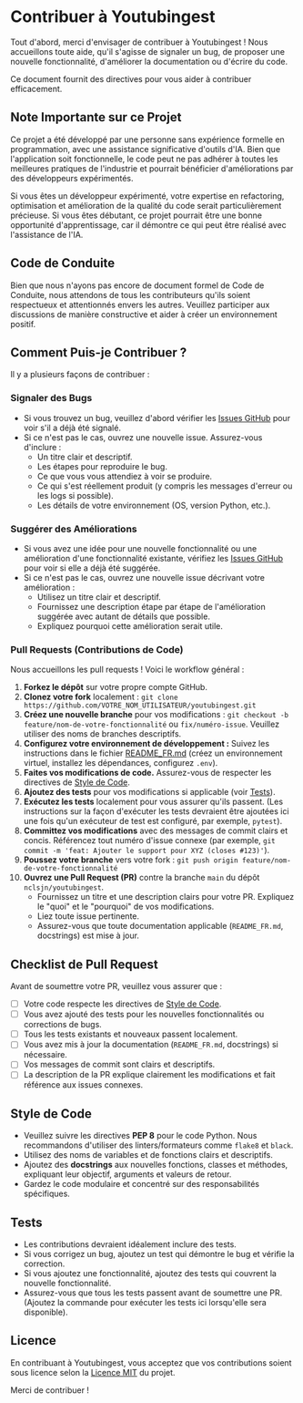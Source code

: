 # Contribuer à Youtubingest

Tout d'abord, merci d'envisager de contribuer à Youtubingest ! Nous accueillons toute aide, qu'il s'agisse de signaler un bug, de proposer une nouvelle fonctionnalité, d'améliorer la documentation ou d'écrire du code.

Ce document fournit des directives pour vous aider à contribuer efficacement.

## Note Importante sur ce Projet

Ce projet a été développé par une personne sans expérience formelle en programmation, avec une assistance significative d'outils d'IA. Bien que l'application soit fonctionnelle, le code peut ne pas adhérer à toutes les meilleures pratiques de l'industrie et pourrait bénéficier d'améliorations par des développeurs expérimentés.

Si vous êtes un développeur expérimenté, votre expertise en refactoring, optimisation et amélioration de la qualité du code serait particulièrement précieuse. Si vous êtes débutant, ce projet pourrait être une bonne opportunité d'apprentissage, car il démontre ce qui peut être réalisé avec l'assistance de l'IA.

## Code de Conduite

Bien que nous n'ayons pas encore de document formel de Code de Conduite, nous attendons de tous les contributeurs qu'ils soient respectueux et attentionnés envers les autres. Veuillez participer aux discussions de manière constructive et aider à créer un environnement positif.

## Comment Puis-je Contribuer ?

Il y a plusieurs façons de contribuer :

### Signaler des Bugs

* Si vous trouvez un bug, veuillez d'abord vérifier les [Issues GitHub](https://github.com/nclsjn/youtubingest/issues) pour voir s'il a déjà été signalé.
* Si ce n'est pas le cas, ouvrez une nouvelle issue. Assurez-vous d'inclure :
    * Un titre clair et descriptif.
    * Les étapes pour reproduire le bug.
    * Ce que vous vous attendiez à voir se produire.
    * Ce qui s'est réellement produit (y compris les messages d'erreur ou les logs si possible).
    * Les détails de votre environnement (OS, version Python, etc.).

### Suggérer des Améliorations

* Si vous avez une idée pour une nouvelle fonctionnalité ou une amélioration d'une fonctionnalité existante, vérifiez les [Issues GitHub](https://github.com/nclsjn/youtubingest/issues) pour voir si elle a déjà été suggérée.
* Si ce n'est pas le cas, ouvrez une nouvelle issue décrivant votre amélioration :
    * Utilisez un titre clair et descriptif.
    * Fournissez une description étape par étape de l'amélioration suggérée avec autant de détails que possible.
    * Expliquez pourquoi cette amélioration serait utile.

### Pull Requests (Contributions de Code)

Nous accueillons les pull requests ! Voici le workflow général :

1.  **Forkez le dépôt** sur votre propre compte GitHub.
2.  **Clonez votre fork** localement : `git clone https://github.com/VOTRE_NOM_UTILISATEUR/youtubingest.git`
3.  **Créez une nouvelle branche** pour vos modifications : `git checkout -b feature/nom-de-votre-fonctionnalité` ou `fix/numéro-issue`. Veuillez utiliser des noms de branches descriptifs.
4.  **Configurez votre environnement de développement :** Suivez les instructions dans le fichier [README_FR.md](README_FR.md#installation) (créez un environnement virtuel, installez les dépendances, configurez `.env`).
5.  **Faites vos modifications de code.** Assurez-vous de respecter les directives de [Style de Code](#style-de-code).
6.  **Ajoutez des tests** pour vos modifications si applicable (voir [Tests](#tests)).
7.  **Exécutez les tests** localement pour vous assurer qu'ils passent. (Les instructions sur la façon d'exécuter les tests devraient être ajoutées ici une fois qu'un exécuteur de test est configuré, par exemple, `pytest`).
8.  **Committez vos modifications** avec des messages de commit clairs et concis. Référencez tout numéro d'issue connexe (par exemple, `git commit -m 'feat: Ajouter le support pour XYZ (closes #123)'`).
9.  **Poussez votre branche** vers votre fork : `git push origin feature/nom-de-votre-fonctionnalité`
10. **Ouvrez une Pull Request (PR)** contre la branche `main` du dépôt `nclsjn/youtubingest`.
    * Fournissez un titre et une description clairs pour votre PR. Expliquez le "quoi" et le "pourquoi" de vos modifications.
    * Liez toute issue pertinente.
    * Assurez-vous que toute documentation applicable (`README_FR.md`, docstrings) est mise à jour.

## Checklist de Pull Request

Avant de soumettre votre PR, veuillez vous assurer que :

* [ ] Votre code respecte les directives de [Style de Code](#style-de-code).
* [ ] Vous avez ajouté des tests pour les nouvelles fonctionnalités ou corrections de bugs.
* [ ] Tous les tests existants et nouveaux passent localement.
* [ ] Vous avez mis à jour la documentation (`README_FR.md`, docstrings) si nécessaire.
* [ ] Vos messages de commit sont clairs et descriptifs.
* [ ] La description de la PR explique clairement les modifications et fait référence aux issues connexes.

## Style de Code

* Veuillez suivre les directives **PEP 8** pour le code Python. Nous recommandons d'utiliser des linters/formateurs comme `flake8` et `black`.
* Utilisez des noms de variables et de fonctions clairs et descriptifs.
* Ajoutez des **docstrings** aux nouvelles fonctions, classes et méthodes, expliquant leur objectif, arguments et valeurs de retour.
* Gardez le code modulaire et concentré sur des responsabilités spécifiques.

## Tests

* Les contributions devraient idéalement inclure des tests.
* Si vous corrigez un bug, ajoutez un test qui démontre le bug et vérifie la correction.
* Si vous ajoutez une fonctionnalité, ajoutez des tests qui couvrent la nouvelle fonctionnalité.
* Assurez-vous que tous les tests passent avant de soumettre une PR. (Ajoutez la commande pour exécuter les tests ici lorsqu'elle sera disponible).

## Licence

En contribuant à Youtubingest, vous acceptez que vos contributions soient sous licence selon la [Licence MIT](LICENSE) du projet.

Merci de contribuer !
